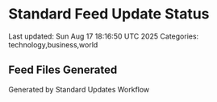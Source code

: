 # Standard Feed Update Status
Last updated: Sun Aug 17 18:16:50 UTC 2025
Categories: technology,business,world

## Feed Files Generated

Generated by Standard Updates Workflow
